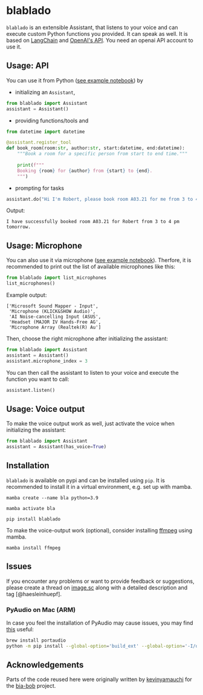 # blablado

`blablado` is an extensible Assistant, that listens to your voice and can execute custom Python functions you provided. 
It can speak as well. It is based on [LangChain](https://python.langchain.com/docs/get_started/introduction.html) and [OpenAI's API](https://openai.com/blog/openai-api). You need an openai API account to use it.

## Usage: API

You can use it from Python ([see example notebook](https://github.com/haesleinhuepf/blablado/blob/main/demo/API_demo.ipynb)) by 

* initializing an `Assistant`, 
```python
from blablado import Assistant
assistant = Assistant()
```

* providing functions/tools and

```python
from datetime import datetime

@assistant.register_tool
def book_room(room:str, author:str, start:datetime, end:datetime):
    """Book a room for a specific person from start to end time."""
    
    print(f"""
    Booking {room} for {author} from {start} to {end}.
    """)
```


* prompting for tasks

```python
assistant.do("Hi I'm Robert, please book room A03.21 for me from 3 to 4 pm tomorrow. Thanks")
```

Output:
```
I have successfully booked room A03.21 for Robert from 3 to 4 pm tomorrow.
```

## Usage: Microphone

You can also use it via microphone ([see example notebook](https://github.com/haesleinhuepf/blablado/blob/main/demo/audio_demo.ipynb)). Therfore, it is recommended to print out the list of available microphones like this:

```python
from blablado import list_microphones
list_microphones()
```
Example output:
```
['Microsoft Sound Mapper - Input',
 'Microphone (KLICK&SHOW Audio)',
 'AI Noise-cancelling Input (ASUS',
 'Headset (MAJOR IV Hands-Free AG',
 'Microphone Array (Realtek(R) Au']
```

Then, choose the right microphone after initializing the assistant:

```python
from blablado import Assistant
assistant = Assistant()
assistant.microphone_index = 3
```

You can then call the assistant to listen to your voice and execute the function you want to call:
```python
assistant.listen()
```

## Usage: Voice output

To make the voice output work as well, just activate the voice when initializing the assistant:

```python
from blablado import Assistant
assistant = Assistant(has_voice=True)
```

## Installation

`blablado` is available on pypi and can be installed using `pip`. It is recommended to install it in a virtual environment, e.g. set up with mamba.

```
mamba create --name bla python=3.9
```

```
mamba activate bla
```

```
pip install blablado
```

To make the voice-output work (optional), consider installing [ffmpeg](https://anaconda.org/conda-forge/ffmpeg) using mamba.

```
mamba install ffmpeg
```

## Issues

If you encounter any problems or want to provide feedback or suggestions, please create a thread on [image.sc](https://image.sc) along with a detailed description and tag [@haesleinhuepf].

### PyAudio on Mac (ARM) 

In case you feel the installation of PyAudio may cause issues, you may find [this](https://stackoverflow.com/questions/68251169/unable-to-install-pyaudio-on-m1-mac-portaudio-already-installed) useful:
```bash
brew install portaudio
python -m pip install --global-option='build_ext' --global-option='-I/opt/homebrew/Cellar/portaudio/19.7.0/include' --global-option='-L/opt/homebrew/Cellar/portaudio/19.7.0/lib' pyaudio
```


## Acknowledgements

Parts of the code reused here were originally written by [kevinyamauchi](https://github.com/kevinyamauchi) for the [bia-bob](https://github.com/haesleinhuepf/bia-bob) project.




